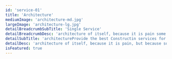 ```yaml
---
id: 'service-01'
title: 'Architecture'
mediumImage: 'architecture-md.jpg'
largeImage: 'architecture-lg.jpg'
detailBreadcrumbSubTitle: 'Single Service'
detailBreadcrumbDesc: 'architecture of itself, because it is pain some proper style design occur are pleasure'
detailSubTitle: 'architectureProvide the best Constructin services for our client with their satisfaction we have expert team, modern equipments and quality materials'
detailDesc: 'architecture of itself, because it is pain, but because some are proper style design occur in toil and pain pleasure we have a expert team some of the main features pleasure rationally encounter consequences that are extremely painful. Nor again is there anyone who loves or pursues or desires to obtain pain of itself, because it is pain, but because occasionally circumstances occur in which toil and pain can procure him some great pleasure...'
isFeatured: true
---
```

